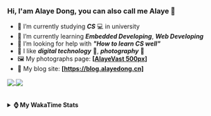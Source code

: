 ### Hi, **I'am Alaye Dong**, you can also call me **Alaye** 👋

- 📖 I’m currently studying ***CS*** 💻 in university
- 🌱 I’m currently learning ***Embedded Developing***, ***Web Developing***
- 🤔 I’m looking for help with ***"How to learn CS well"***
- 🤩 I like ***digital technology*** 📱, ***photography*** 📸
- 🖼️ My photographs page: **[[AlayeVast 500px](https://500px.com.cn/AlayeVast)]**
- 📰 My blog site: **[https://blog.alayedong.cn]**

<!--
[![Alaye's GitHub stats](https://github-readme-stats.vercel.app/api?username=Alaye-Dong&custom_title=Alaye%20Dong`s%20GitHub%20stats&show_icons=true&rank_icon=percentile&theme=transparent&include_all_commits=true&count_private=true)](https://github.com/anuraghazra/github-readme-stats) 
[![Top Langs](https://github-readme-stats.vercel.app/api/top-langs/?username=Alaye-Dong\&layout=compact&theme=transparent)](https://github.com/anuraghazra/github-readme-stats)
-->
<a href="https://github.com/anuraghazra/github-readme-stats">
  <img height=200 align="center" src="https://github-readme-stats.vercel.app/api?username=Alaye-Dong&custom_title=Alaye%20Dong`s%20GitHub%20stats&show_icons=true&rank_icon=percentile&theme=transparent&include_all_commits=true&count_private=true" />
</a>
<a href="https://github.com/anuraghazra/convoychat">
  <img height=200 align="center" src="https://github-readme-stats.vercel.app/api/top-langs/?username=Alaye-Dong&layout=compact&theme=transparent&include_all_commits=true&count_private=true&langs_count=8&card_width=300" />
</a>

<br />
<br />

<div style="display:none"> 
  <img src="https://visitor-badge.laobi.icu/badge?page_id=Alaye-Dong.Alaye-Dong"/>
</div>
<br />

<details>	
  <summary><b> ⌚ My WakaTime Stats </b></summary>

<br />

<!--START_SECTION:waka-->
![Code Time](http://img.shields.io/badge/Code%20Time-421%20hrs%2054%20mins-blue)

![Profile Views](http://img.shields.io/badge/Profile%20Views-0-blue)

![Lines of code](https://img.shields.io/badge/From%20Hello%20World%20I%27ve%20Written-1.2%20million%20lines%20of%20code-blue)

**🐱 My GitHub Data** 

> 📦 262.4 kB Used in GitHub's Storage 
 > 
> 🚫 Not Opted to Hire
 > 
> 📜 27 Public Repositories 
 > 
> 🔑 5 Private Repositories 
 > 
**I'm a Night 🦉** 

```text
🌞 Morning                102 commits         ██░░░░░░░░░░░░░░░░░░░░░░░   07.29 % 
🌆 Daytime                436 commits         ████████░░░░░░░░░░░░░░░░░   31.14 % 
🌃 Evening                589 commits         ███████████░░░░░░░░░░░░░░   42.07 % 
🌙 Night                  273 commits         █████░░░░░░░░░░░░░░░░░░░░   19.50 % 
```
📅 **I'm Most Productive on Monday** 

```text
Monday                   240 commits         ████░░░░░░░░░░░░░░░░░░░░░   17.14 % 
Tuesday                  167 commits         ███░░░░░░░░░░░░░░░░░░░░░░   11.93 % 
Wednesday                166 commits         ███░░░░░░░░░░░░░░░░░░░░░░   11.86 % 
Thursday                 240 commits         ████░░░░░░░░░░░░░░░░░░░░░   17.14 % 
Friday                   193 commits         ███░░░░░░░░░░░░░░░░░░░░░░   13.79 % 
Saturday                 159 commits         ███░░░░░░░░░░░░░░░░░░░░░░   11.36 % 
Sunday                   235 commits         ████░░░░░░░░░░░░░░░░░░░░░   16.79 % 
```


📊 **This Week I Spent My Time On** 

```text
💬 Programming Languages: 
Python                   7 hrs 53 mins       ████████████░░░░░░░░░░░░░   49.73 % 
Java                     3 hrs 50 mins       ██████░░░░░░░░░░░░░░░░░░░   24.16 % 
Jupyter                  1 hr 4 mins         ██░░░░░░░░░░░░░░░░░░░░░░░   06.75 % 
XML                      50 mins             █░░░░░░░░░░░░░░░░░░░░░░░░   05.26 % 
Markdown                 47 mins             █░░░░░░░░░░░░░░░░░░░░░░░░   05.01 % 

🔥 Editors: 
PyCharm                  9 hrs 10 mins       ██████████████░░░░░░░░░░░   57.85 % 
IntelliJ IDEA            5 hrs 18 mins       ████████░░░░░░░░░░░░░░░░░   33.50 % 
VS Code                  1 hr 22 mins        ██░░░░░░░░░░░░░░░░░░░░░░░   08.65 % 

🐱‍💻 Projects: 
exp1BigDataSpider        5 hrs 6 mins        ████████░░░░░░░░░░░░░░░░░   32.17 % 
Class0303                2 hrs 45 mins       ████░░░░░░░░░░░░░░░░░░░░░   17.34 % 
spring-aop               2 hrs 27 mins       ████░░░░░░░░░░░░░░░░░░░░░   15.48 % 
spring-annotation-0319   1 hr 34 mins        ██░░░░░░░░░░░░░░░░░░░░░░░   09.89 % 
JXUT-BST-IO-VitePress-For1 hr 11 mins        ██░░░░░░░░░░░░░░░░░░░░░░░   07.46 % 
```

**I Mostly Code in C** 

```text
TypeScript               6 repos             █████░░░░░░░░░░░░░░░░░░░░   18.75 % 
Java                     4 repos             ███░░░░░░░░░░░░░░░░░░░░░░   12.50 % 
JavaScript               3 repos             ██░░░░░░░░░░░░░░░░░░░░░░░   09.38 % 
Python                   2 repos             ██░░░░░░░░░░░░░░░░░░░░░░░   06.25 % 
CSS                      1 repo              █░░░░░░░░░░░░░░░░░░░░░░░░   03.12 % 
```



**Timeline**

![Lines of Code chart](https://raw.githubusercontent.com/Alaye-Dong/Alaye-Dong/main/assets/bar_graph.png)


 Last Updated on 20/03/2025 18:47:00 UTC
<!--END_SECTION:waka-->

</details>
